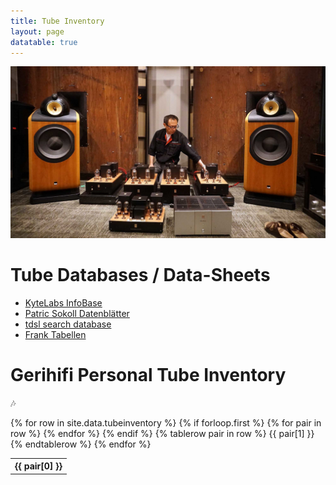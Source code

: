 ```yaml
---
title: Tube Inventory
layout: page
datatable: true
---
```


![Audio Note](/assets/images/audionote-tube.jpg)

# Tube Databases / Data-Sheets

- [KyteLabs InfoBase](https://www.dl7avf.info/charts/roehren/index.html)
- [Patric Sokoll Datenblätter](https://patric-sokoll.de/R%C3%B6hrenmuseum/Datenbank/Liste%20Hersteller.html)
- [tdsl search database](https://tdsl.duncanamps.com/tubesearch.php)
- [Frank Tabellen](https://frank.pocnet.net/)

# Gerihifi Personal Tube Inventory

:notes:

<table class="display">
  {% for row in site.data.tubeinventory %}
    {% if forloop.first %}
    <tr>
      {% for pair in row %}
        <th>{{ pair[0] }}</th>
      {% endfor %}
    </tr>
    {% endif %}
    {% tablerow pair in row %}
      {{ pair[1] }}
    {% endtablerow %}
  {% endfor %}
</table>
